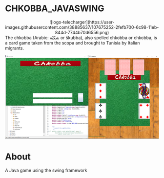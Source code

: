# CHKOBBA_JAVASWING
<div style="text-align:center">![logo-telecharger](https://user-images.githubusercontent.com/38885637/107675252-2fefb700-6c98-11eb-844d-7744b70d6556.png)</div>
The chkobba (Arabic: شكبّة or škubba), also spelled chkobba or chkobba, is a card game taken from the scopa and brought to Tunisia by Italian migrants.

![Screenshot](./Screen/img.PNG)

# About 
A Java game using the swing framework 
